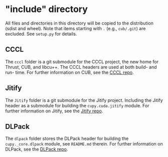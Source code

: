 # "include" directory

All files and directories in this directory will be copied to the distribution (sdist and wheel).
Note that items starting with `.` (e.g., `cub/.git`) are excluded.
See `setup.py` for details.

## CCCL

The `cccl` folder is a git submodule for the CCCL project, the new home for Thrust, CUB, and
libcu++. The CCCL headers are used at both build- and run- time.
For further information on CUB, see the [CCCL repo](https://github.com/NVIDIA/cccl).

## Jitify
The `Jitify` folder is a git submodule for the Jitify project.
Including the Jitify header as a submodule for building the `cupy.cuda.jitify` module.
For further information on Jitify, see the [Jitify repo](https://github.com/NVIDIA/jitify).

## DLPack
The `dlpack` folder stores the DLPack header for building the `cupy._core.dlpack` module,
see `README.md` therein.
For further information on DLPack, see the [DLPack repo](https://github.com/dmlc/dlpack).
